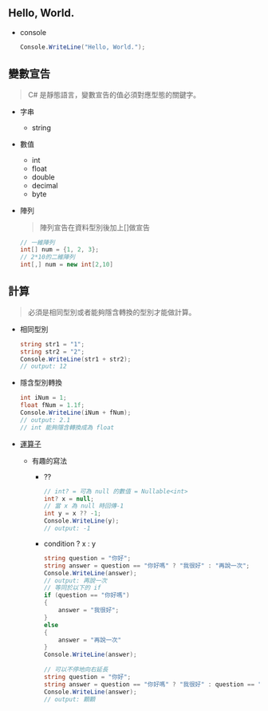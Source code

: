 ## Hello, World.

- console

	```csharp
	Console.WriteLine("Hello, World.");
	```

## 變數宣告

> C# 是靜態語言，變數宣告的值必須對應型態的關鍵字。

- 字串

	- string

- 數值

	- int
	- float
	- double
	- decimal
	- byte

- 陣列

	> 陣列宣告在資料型別後加上[]做宣告

	```csharp
	// 一維陣列
	int[] num = {1, 2, 3};
	// 2*10的二維陣列
	int[,] num = new int[2,10]
	```

## 計算

> 必須是相同型別或者能夠隱含轉換的型別才能做計算。

- 相同型別

	```csharp
	string str1 = "1";
	string str2 = "2";
	Console.WriteLine(str1 + str2);
	// output: 12
	```

- 隱含型別轉換

	```csharp
	int iNum = 1;
	float fNum = 1.1f;
	Console.WriteLine(iNum + fNum);
	// output: 2.1
	// int 能夠隱含轉換成為 float
	```

- [運算子](<https://docs.microsoft.com/zh-tw/dotnet/csharp/language-reference/operators/>)
	- 有趣的寫法

		- ??

			```csharp
			// int? = 可為 null 的數值 = Nullable<int>
			int? x = null;
			// 當 x 為 null 時回傳-1
			int y = x ?? -1;
			Console.WriteLine(y);
			// output: -1
			```

		- condition ? x : y

			```csharp
			string question = "你好";
			string answer = question == "你好嗎" ? "我很好" : "再說一次";
			Console.WriteLine(answer);
			// output: 再說一次
			// 等同於以下的 if
			if (question == "你好嗎")
			{
			    answer = "我很好";
			}
			else
			{
			    answer = "再說一次"
			}
			Console.WriteLine(answer);
			    
			// 可以不停地向右延長
			string question = "你好";
			string answer = question == "你好嗎" ? "我很好" : question == "你好" ? "顆顆" : "再說一次";
			Console.WriteLine(answer);
			// output: 顆顆
			```

			